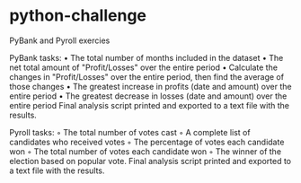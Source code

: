 # python-challenge
PyBank and Pyroll exercies


PyBank
tasks:
	•	The total number of months included in the dataset
	•	The net total amount of "Profit/Losses" over the entire period
	•	Calculate the changes in "Profit/Losses" over the entire period, then find the average of those changes
	•	The greatest increase in profits (date and amount) over the entire period
	•	The greatest decrease in losses (date and amount) over the entire period
  Final analysis script printed and exported to a text file with the results.
    
  Pyroll
  tasks:
  ◦	The total number of votes cast
	◦	A complete list of candidates who received votes
	◦	The percentage of votes each candidate won
	◦	The total number of votes each candidate won
	◦	The winner of the election based on popular vote.
   Final analysis script printed and exported to a text file with the results.
